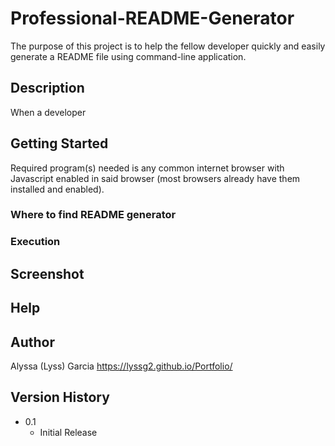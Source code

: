 # Professional-README-Generator

The purpose of this project is to help the fellow developer quickly and easily generate a README file using command-line application.

## Description

When a developer 

## Getting Started

Required program(s) needed is any common internet browser with Javascript enabled in said browser (most browsers already have them installed and enabled).

### Where to find README generator



### Execution


## Screenshot


## Help


## Author

Alyssa (Lyss) Garcia
https://lyssg2.github.io/Portfolio/ 

## Version History
* 0.1
    * Initial Release
